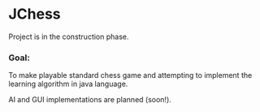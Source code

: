 # JChess

Project is in the construction phase.

### Goal: 
To make playable standard chess game and attempting to implement the learning algorithm in java language.

AI and GUI implementations are planned (soon!).
